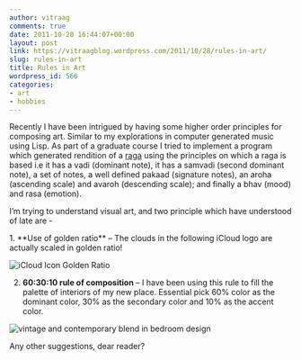 ```yaml
---
author: vitraag
comments: true
date: 2011-10-28 16:44:07+00:00
layout: post
link: https://vitraagblog.wordpress.com/2011/10/28/rules-in-art/
slug: rules-in-art
title: Rules in Art
wordpress_id: 566
categories:
- art
- hobbies
---
```


Recently I have been intrigued by having some higher order principles for composing art. Similar to my explorations in computer generated music using Lisp. As part of a graduate course I tried to implement a program which generated rendition of a [raga](http://en.wikipedia.org/wiki/Raga) using the principles on which a raga is based i.e it has a vadi (dominant note), it has a samvadi (second dominant note), a set of notes, a well defined pakaad (signature notes), an aroha (ascending scale) and avaroh (descending scale); and finally a bhav (mood) and rasa (emotion).

I’m trying to understand visual art, and two principle which have understood of late are -

<!-- more -->1. **Use of golden ratio** – The clouds in the following iCloud logo are actually scaled in golden ratio!

![iCloud Icon Golden Ratio](http://www.hanselman.com/blog/content/binary/Windows-Live-Writer/There-is-only-one-Cloud-Icon-in-the-Enti_137BD/image_d69c9c51-bf97-4e3d-9f50-23e2f0a846d5.png)

2. **60:30:10 rule of composition** – I have been using this rule to fill the palette of interiors of my new place. Essential pick 60% color as the dominant color, 30% as the secondary color and 10% as the accent color.

![vintage and contemporary blend in bedroom design](http://hgtv.sndimg.com/HGTV/2004/03/08/kbrown_Shot2MasterBedroomV2_lg.jpg)

Any other suggestions, dear reader?
